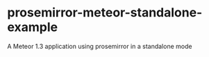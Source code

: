 # prosemirror-meteor-standalone-example
A Meteor 1.3 application using prosemirror in a standalone mode
